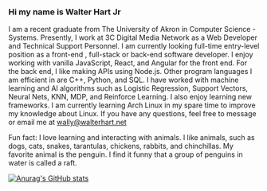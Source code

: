 ### Hi my name is Walter Hart Jr

  I am a recent graduate from The University of Akron in Computer Science - Systems. Presently, I work  at 3C Digital Media Network as a Web Developer and Technical Support Personnel. I am currently looking full-time entry-level position as a front-end , full-stack or back-end software developer. I enjoy working with vanilla JavaScript, React, and Angular for the front end. For the back end, I like making APIs using Node.js. Other program languages I am efficient in are C++, Python, and SQL. I have worked with machine learning and AI algorithms such as Logistic Regression, Support Vectors, Neural Nets, KNN, MDP, and Reinforce Learning. I also enjoy learning new frameworks. I am currently learning Arch Linux in my spare time to improve my knowledge about Linux. If you have any questions, feel free to message or email me at wally@walterhart.net

Fun fact: I love learning and interacting with animals.  I like animals, such as dogs, cats, snakes, tarantulas, chickens, rabbits, and chinchillas.  My favorite animal is the penguin. I find it funny that a group of penguins in water is called a raft.

[![Anurag's GitHub stats](https://github-readme-stats.vercel.app/api?username=walterhart)](https://github.com/anuraghazra/github-readme-stats)
